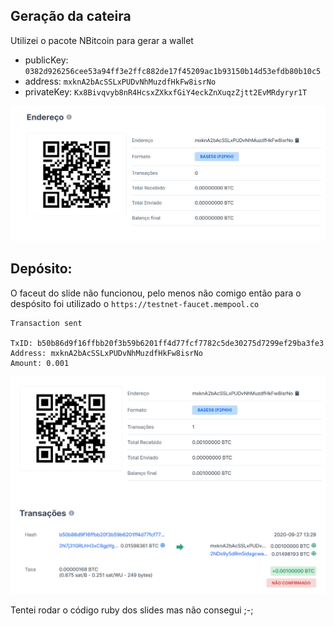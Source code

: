 ## Geração da cateira
Utilizei o pacote NBitcoin para gerar a wallet

* publicKey: `0382d926256cee53a94ff3e2ffc882de17f45209ac1b93150b14d53efdb80b10c5`
* address: `mxknA2bAcSSLxPUDvNhMuzdfHkFw8isrNo`
* privateKey: `Kx8Bivqvyb8nR4HcsxZXkxfGiY4eckZnXuqzZjtt2EvMRdyryr1T`

![Criação da carteira](1.png)

## Depósito:
O faceut do slide não funcionou, pelo menos não comigo então para o despósito foi utilizado o `https://testnet-faucet.mempool.co`

```
Transaction sent

TxID: b50b86d9f16ffbb20f3b59b6201ff4d77fcf7782c5de30275d7299ef29ba3fe3
Address: mxknA2bAcSSLxPUDvNhMuzdfHkFw8isrNo
Amount: 0.001
```

![Primeiro deposito](2.png)

Tentei rodar o código ruby dos slides mas não consegui ;-;
